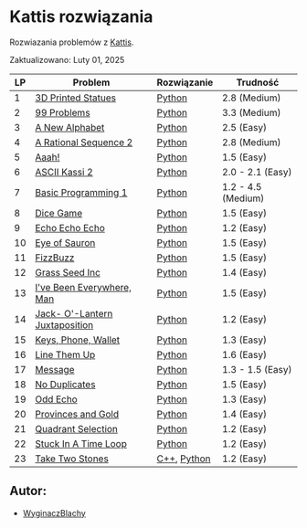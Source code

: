 # Kattis rozwiązania 
Rozwiazania problemów z [Kattis](https://open.kattis.com/). 

Zaktualizowano: Luty 01, 2025

 | LP | Problem | Rozwiązanie | Trudność |
 | -- | ------- | ----------- | -------- |
 | 1 | [3D Printed Statues](https://open.kattis.com/problems/3dprinter) | [Python](https://github.com/WyginaczBlachy/Kattis/blob/main/Kattis/3D%20Printed%20Statues/3dprinter.py) |2.8 (Medium)|
 | 2 | [99 Problems](https://open.kattis.com/problems/99problems) | [Python](https://github.com/WyginaczBlachy/Kattis/blob/main/Kattis/99%20Problems/99problems.py) |3.3 (Medium)|
 | 3 | [A New Alphabet](https://open.kattis.com/problems/anewalphabet) | [Python](https://github.com/WyginaczBlachy/Kattis/blob/main/Kattis/A%20New%20Alphabet/anewalphabet.py) |2.5 (Easy)|
 | 4 | [A Rational Sequence 2](https://open.kattis.com/problems/rationalsequence2) | [Python](https://github.com/WyginaczBlachy/Kattis/blob/main/Kattis/A%20Rational%20Sequence%202/rationalsequence2.py) |2.8 (Medium)|
 | 5 | [Aaah!](https://open.kattis.com/problems/aaah) | [Python](https://github.com/WyginaczBlachy/Kattis/blob/main/Kattis/Aaah!/aaah.py) |1.5 (Easy)|
 | 6 | [ASCII Kassi 2](https://open.kattis.com/problems/asciikassi2) | [Python](https://github.com/WyginaczBlachy/Kattis/blob/main/Kattis/ASCII%20Kassi%202/asciikassi2.py) |2.0 - 2.1 (Easy)|
 | 7 | [Basic Programming 1](https://open.kattis.com/problems/basicprogramming1) | [Python](https://github.com/WyginaczBlachy/Kattis/blob/main/Kattis/Basic%20Programming%201/basicprogramming1.py) |1.2 - 4.5 (Medium)|
 | 8 | [Dice Game](https://open.kattis.com/problems/dicegame) | [Python](https://github.com/WyginaczBlachy/Kattis/blob/main/Kattis/Dice%20Game/dicegame.py) |1.5 (Easy)|
 | 9 | [Echo Echo Echo](https://open.kattis.com/problems/echoechoecho) | [Python](https://github.com/WyginaczBlachy/Kattis/blob/main/Kattis/Echo%20Echo%20Echo/echoechoecho.py) |1.2 (Easy)|
 | 10 | [Eye of Sauron](https://open.kattis.com/problems/eyeofsauron) | [Python](https://github.com/WyginaczBlachy/Kattis/blob/main/Kattis/Eye%20of%20Sauron/eyeofsauron.py) |1.5 (Easy)|
 | 11 | [FizzBuzz](https://open.kattis.com/problems/fizzbuzz) | [Python](https://github.com/WyginaczBlachy/Kattis/blob/main/Kattis/FizzBuzz/fizzbuzz.py) |1.5 (Easy)|
 | 12 | [Grass Seed Inc](https://open.kattis.com/problems/grassseed) | [Python](https://github.com/WyginaczBlachy/Kattis/blob/main/Kattis/Grass%20Seed%20Inc/grassseed.py) |1.4 (Easy)|
 | 13 | [I've Been Everywhere, Man](https://open.kattis.com/problems/everywhere) | [Python](https://github.com/WyginaczBlachy/Kattis/blob/main/Kattis/I've%20Been%20Everywhere,%20Man/everywhere.py) |1.5 (Easy)|
 | 14 | [Jack- O'-Lantern Juxtaposition](https://open.kattis.com/problems/jackolanternjuxtaposition) | [Python](https://github.com/WyginaczBlachy/Kattis/blob/main/Kattis/Jack-%20O'-Lantern%20Juxtaposition/jackolanternjuxtaposition.py) |1.2 (Easy)|
 | 15 | [Keys, Phone, Wallet](https://open.kattis.com/problems/keysphonewallet) | [Python](https://github.com/WyginaczBlachy/Kattis/blob/main/Kattis/Keys,%20Phone,%20Wallet/keysphonewallet.py) |1.3 (Easy)|
 | 16 | [Line Them Up](https://open.kattis.com/problems/lineup) | [Python](https://github.com/WyginaczBlachy/Kattis/blob/main/Kattis/Line%20Them%20Up/lineup.py) |1.6 (Easy)|
 | 17 | [Message](https://open.kattis.com/problems/meddelande) | [Python](https://github.com/WyginaczBlachy/Kattis/blob/main/Kattis/Message/meddelande.py) |1.3 - 1.5 (Easy)|
 | 18 | [No Duplicates](https://open.kattis.com/problems/nodup) | [Python](https://github.com/WyginaczBlachy/Kattis/blob/main/Kattis/No%20Duplicates/nodup.py) |1.5 (Easy)|
 | 19 | [Odd Echo](https://open.kattis.com/problems/oddecho) | [Python](https://github.com/WyginaczBlachy/Kattis/blob/main/Kattis/Odd%20Echo/oddecho.py) |1.3 (Easy)|
 | 20 | [Provinces and Gold](https://open.kattis.com/problems/provincesandgold) | [Python](https://github.com/WyginaczBlachy/Kattis/blob/main/Kattis/Provinces%20and%20Gold/provincesandgold.py) |1.4 (Easy)|
 | 21 | [Quadrant Selection](https://open.kattis.com/problems/quadrant) | [Python](https://github.com/WyginaczBlachy/Kattis/blob/main/Kattis/Quadrant%20Selection/quadrant.py) |1.2 (Easy)|
 | 22 | [Stuck In A Time Loop](https://open.kattis.com/problems/timeloop) | [Python](https://github.com/WyginaczBlachy/Kattis/blob/main/Kattis/Stuck%20In%20A%20Time%20Loop/timeloop.py) |1.2 (Easy)|
 | 23 | [Take Two Stones](https://open.kattis.com/problems/twostones) | [C++](https://github.com/WyginaczBlachy/Kattis/blob/main/Kattis/Take%20Two%20Stones/twostones.cpp), [Python](https://github.com/WyginaczBlachy/Kattis/blob/main/Kattis/Take%20Two%20Stones/twostones.py) |1.2 (Easy)|


## Autor:
- [WyginaczBlachy](https://open.kattis.com/users/wyginaczblachy)